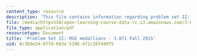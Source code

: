 ```yaml
---
content_type: resource
description: 'This file contains information regarding problem set II: MSE medallions.'
file: /media/https%3A/open-learning-course-data-rc.s3.amazonaws.com/3-071-amorphous-materials-fall-2015/0c3b9e24977db83e5286d72c26f449f5_MIT3_071F14_Problem_Set_II.pdf
file_type: application/pdf
resourcetype: Document
title: 'Problem Set II: MSE medallions - 3.071 Fall 2015'
uid: 0c3b9e24-977d-b83e-5286-d72c26f449f5
---
```

